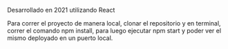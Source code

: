 Desarrollado en 2021 utilizando React

Para correr el proyecto de manera local, clonar el repositorio y en terminal, correr el comando npm install, para luego ejecutar npm start y poder ver el mismo deployado en un puerto local.